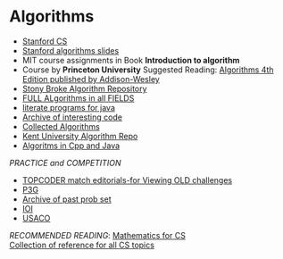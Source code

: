 Algorithms
==============================
* [Stanford CS](http://see.stanford.edu/see/courses.aspx)
* [Stanford algorithms slides](http://theory.stanford.edu/~tim/)
* MIT course assignments in Book **Introduction to algorithm**
* Course by **Princeton University**
Suggested Reading: [Algorithms 4th Edition  published by Addison-Wesley](http://www.chegg.com/textbooks/algorithms-4th-edition-9780321573513-032157351x?trackid=d0f2a5b0&ii=1&om_ss=1)
* [Stony Broke Algorithm Repository](http://www.cs.sunysb.edu/~algorith/)
* [FULL ALgorithms in all FIELDS](http://algorithm.daqwest.com/)
* [literate programs for java](http://en.literateprograms.org/Category:Programming_language:Java_)
* [Archive of interesting code](http://www.keithschwarz.com/interesting/)
* [Collected Algorithms](http://calgo.acm.org/)
* [Kent University Algorithm Repo](http://www.personal.kent.edu/~rmuhamma/Algorithms/algorithm.html)
* [Algoritms in Cpp and Java](http://www.algolist.net/)

_PRACTICE and COMPETITION_
* [TOPCODER match editorials-for Viewing OLD challenges](http://www.topcoder.com/tc?d1=match_editorials&d2=archive&module=Static)
* [P3G](http://wcipeg.com/main)
* [Archive of past prob set](http://www.ntnu.edu.tw/acm/ProblemSetArchive.html)
* [IOI](http://www.ioinformatics.org/index.shtml)
* [USACO](http://www.usaco.org/)

_RECOMMENDED READING_:
[Mathematics for CS](http://ocw.mit.edu/courses/electrical-engineering-and-computer-science/6-042j-mathematics-for-computer-science-fall-2005/index.htm)                               
[Collection of reference for all CS topics](http://oopweb.com/)

